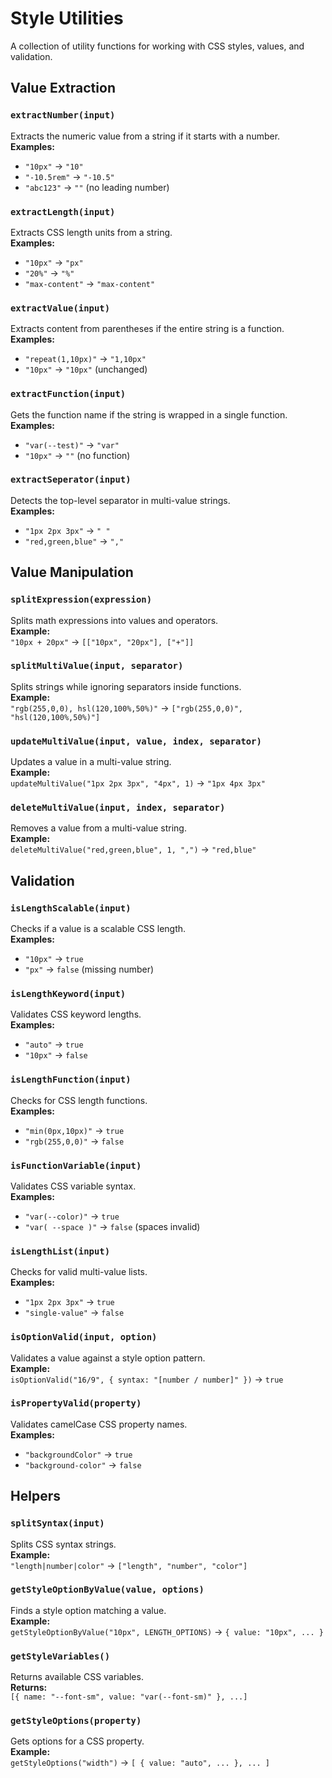 # Style Utilities

A collection of utility functions for working with CSS styles, values, and validation.

## Value Extraction

### `extractNumber(input)`

Extracts the numeric value from a string if it starts with a number.  
**Examples:**  

- `"10px"` → `"10"`  
- `"-10.5rem"` → `"-10.5"`  
- `"abc123"` → `""` (no leading number)

### `extractLength(input)`

Extracts CSS length units from a string.  
**Examples:**  

- `"10px"` → `"px"`  
- `"20%"` → `"%"`  
- `"max-content"` → `"max-content"`

### `extractValue(input)`

Extracts content from parentheses if the entire string is a function.  
**Examples:**  

- `"repeat(1,10px)"` → `"1,10px"`  
- `"10px"` → `"10px"` (unchanged)

### `extractFunction(input)`

Gets the function name if the string is wrapped in a single function.  
**Examples:**  

- `"var(--test)"` → `"var"`  
- `"10px"` → `""` (no function)

### `extractSeperator(input)`

Detects the top-level separator in multi-value strings.  
**Examples:**  

- `"1px 2px 3px"` → `" "`  
- `"red,green,blue"` → `","`

## Value Manipulation

### `splitExpression(expression)`

Splits math expressions into values and operators.  
**Example:**  
`"10px + 20px"` → `[["10px", "20px"], ["+"]]`

### `splitMultiValue(input, separator)`

Splits strings while ignoring separators inside functions.  
**Example:**  
`"rgb(255,0,0), hsl(120,100%,50%)"` → `["rgb(255,0,0)", "hsl(120,100%,50%)"]`

### `updateMultiValue(input, value, index, separator)`

Updates a value in a multi-value string.  
**Example:**  
`updateMultiValue("1px 2px 3px", "4px", 1)` → `"1px 4px 3px"`

### `deleteMultiValue(input, index, separator)`

Removes a value from a multi-value string.  
**Example:**  
`deleteMultiValue("red,green,blue", 1, ",")` → `"red,blue"`

## Validation

### `isLengthScalable(input)`

Checks if a value is a scalable CSS length.  
**Examples:**  

- `"10px"` → `true`  
- `"px"` → `false` (missing number)

### `isLengthKeyword(input)`

Validates CSS keyword lengths.  
**Examples:**  

- `"auto"` → `true`  
- `"10px"` → `false`

### `isLengthFunction(input)`

Checks for CSS length functions.  
**Examples:**  

- `"min(0px,10px)"` → `true`  
- `"rgb(255,0,0)"` → `false`

### `isFunctionVariable(input)`

Validates CSS variable syntax.  
**Examples:**  

- `"var(--color)"` → `true`  
- `"var( --space )"` → `false` (spaces invalid)

### `isLengthList(input)`

Checks for valid multi-value lists.  
**Examples:**  

- `"1px 2px 3px"` → `true`  
- `"single-value"` → `false`

### `isOptionValid(input, option)`

Validates a value against a style option pattern.  
**Example:**  
`isOptionValid("16/9", { syntax: "[number / number]" })` → `true`

### `isPropertyValid(property)`

Validates camelCase CSS property names.  
**Examples:**  

- `"backgroundColor"` → `true`  
- `"background-color"` → `false`

## Helpers

### `splitSyntax(input)`

Splits CSS syntax strings.  
**Example:**  
`"length|number|color"` → `["length", "number", "color"]`

### `getStyleOptionByValue(value, options)`

Finds a style option matching a value.  
**Example:**  
`getStyleOptionByValue("10px", LENGTH_OPTIONS)` → `{ value: "10px", ... }`

### `getStyleVariables()`

Returns available CSS variables.  
**Returns:**  
`[{ name: "--font-sm", value: "var(--font-sm)" }, ...]`

### `getStyleOptions(property)`

Gets options for a CSS property.  
**Example:**  
`getStyleOptions("width")` → `[ { value: "auto", ... }, ... ]`
